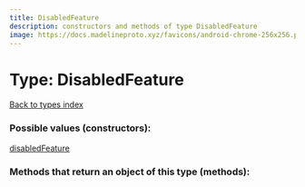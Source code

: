```yaml
---
title: DisabledFeature
description: constructors and methods of type DisabledFeature
image: https://docs.madelineproto.xyz/favicons/android-chrome-256x256.png
---
```

# Type: DisabledFeature  
[Back to types index](index.md)



### Possible values (constructors):

[disabledFeature](../constructors/disabledFeature.md)  



### Methods that return an object of this type (methods):



